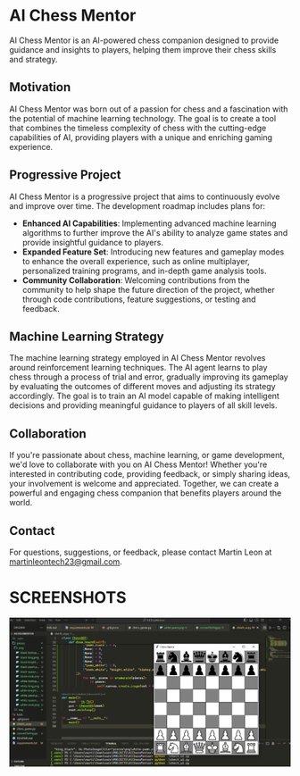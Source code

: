 # AI Chess Mentor

AI Chess Mentor is an AI-powered chess companion designed to provide guidance and insights to players, helping them improve their chess skills and strategy.

## Motivation

AI Chess Mentor was born out of a passion for chess and a fascination with the potential of machine learning technology. The goal is to create a tool that combines the timeless complexity of chess with the cutting-edge capabilities of AI, providing players with a unique and enriching gaming experience.

## Progressive Project

AI Chess Mentor is a progressive project that aims to continuously evolve and improve over time. The development roadmap includes plans for:

- **Enhanced AI Capabilities**: Implementing advanced machine learning algorithms to further improve the AI's ability to analyze game states and provide insightful guidance to players.
- **Expanded Feature Set**: Introducing new features and gameplay modes to enhance the overall experience, such as online multiplayer, personalized training programs, and in-depth game analysis tools.
- **Community Collaboration**: Welcoming contributions from the community to help shape the future direction of the project, whether through code contributions, feature suggestions, or testing and feedback.

## Machine Learning Strategy

The machine learning strategy employed in AI Chess Mentor revolves around reinforcement learning techniques. The AI agent learns to play chess through a process of trial and error, gradually improving its gameplay by evaluating the outcomes of different moves and adjusting its strategy accordingly. The goal is to train an AI model capable of making intelligent decisions and providing meaningful guidance to players of all skill levels.

## Collaboration

If you're passionate about chess, machine learning, or game development, we'd love to collaborate with you on AI Chess Mentor! Whether you're interested in contributing code, providing feedback, or simply sharing ideas, your involvement is welcome and appreciated. Together, we can create a powerful and engaging chess companion that benefits players around the world.

## Contact

For questions, suggestions, or feedback, please contact Martin Leon at martinleontech23@gmail.com.


# SCREENSHOTS
![image](screenshots/chess_game.png)
